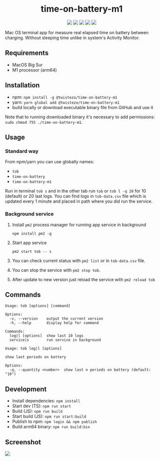 <div align="center">

# time-on-battery-m1

![](https://img.shields.io/npm/v/@twistezo/time-on-battery-m1?style=flat-square&color=9cf)
![](https://img.shields.io/npm/dt/@twistezo/time-on-battery-m1?style=flat-square&color=9cf)
![](https://img.shields.io/badge/platform-macOS-lightgray?style=flat-square&color=green)
![](https://img.shields.io/badge/arch-arm64-9cf?style=flat-square&color=green)
![](https://img.shields.io/npm/l/@twistezo/time-on-battery-m1?style=flat-square&color=yellow)

</div>

Mac OS terminal app for measure real elapsed time on battery between charging.
Without sleeping time unlike in system's Activity Monitor.

## Requirements

- MacOS Big Sur
- M1 processor (arm64)

## Installation

- npm: `npm install -g @twistezo/time-on-battery-m1`
- yarn: `yarn global add @twistezo/time-on-battery-m1`
- build locally or download executable binary file from GitHub and use it

Note that to running downloaded binary it's necessary to add permissions: `sudo chmod 755 ./time-on-battery-m1`.

## Usage

### Standard way

From npm/yarn you can use globally names:

- `tob`
- `time-on-battery`
- `time-on-battery-m1`

Run in terminal `tob s` and in the other tab run `tob` or `tob l -q 20` for 10 (default) or 20 last logs. You can find logs in `tob-data.csv` file which is updated every 1 minute and placed in path where you did run the service.

### Background service

1. Install `pm2` process manager for running app service in background

   `npm install pm2 -g`

2. Start app service

   `pm2 start tob -- s`

3. You can check current status with `pm2 list` or in `tob-data.csv` file.

4. You can stop the service with `pm2 stop tob`.

5. After update to new version just reload the service with `pm2 reload tob`

## Commands

```
Usage: tob [options] [command]

Options:
  -v, --version    output the current version
  -h, --help       display help for command

Commands:
  log|l [options]  show last 10 logs
  service|s        run service in background
```

```
Usage: tob log|l [options]

show last periods on battery

Options:
  -q, --quantity <number>  show last n periods on battery (default: "10")
```

## Development

- Install dependencies: `npm install`
- Start dev (TS): `npm run start`
- Build (JS): `npm run build`
- Start build (JS): `npm run start:build`
- Publish to npm: `npm login && npm publish`
- Build arm64 binary: `npm run build:bin`

## Screenshot

 <img src="https://imgur.com/DOIdGRy.png">
